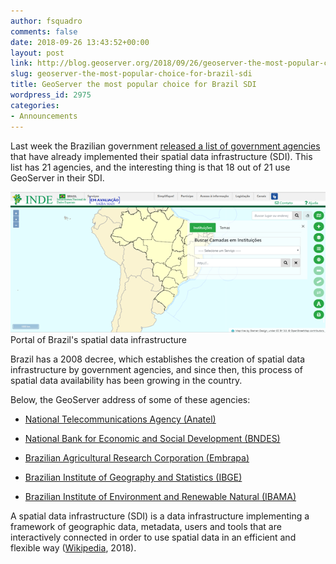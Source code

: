 ```yaml
---
author: fsquadro
comments: false
date: 2018-09-26 13:43:52+00:00
layout: post
link: http://blog.geoserver.org/2018/09/26/geoserver-the-most-popular-choice-for-brazil-sdi/
slug: geoserver-the-most-popular-choice-for-brazil-sdi
title: GeoServer the most popular choice for Brazil SDI
wordpress_id: 2975
categories:
- Announcements
---
```


Last week the Brazilian government [released a list of government agencies](https://visualizador.inde.gov.br/) that have already implemented their spatial data infrastructure (SDI). This list has 21 agencies, and the interesting thing is that 18 out of 21 use GeoServer in their SDI.

[![](/img/uploads/portal_inde_600px.png)](/img/uploads/portal_inde_600px.png) Portal of Brazil's spatial data infrastructure

Brazil has a 2008 decree, which establishes the creation of spatial data infrastructure by government agencies, and since then, this process of spatial data availability has been growing in the country.

Below, the GeoServer address of some of these agencies:



 	
  * [National Telecommunications Agency (Anatel)](http://sistemas.anatel.gov.br:80/geoserver/)

 	
  * [National Bank for Economic and Social Development (BNDES)](http://www.geoservicos.inde.gov.br/geoserver/)

 	
  * [Brazilian Agricultural Research Corporation (Embrapa)](http://geoinfo.cnpm.embrapa.br/geoserver/)

 	
  * [Brazilian Institute of Geography and Statistics (IBGE)](http://geoservicos.ibge.gov.br/geoserver/)

 	
  * [Brazilian Institute of Environment and Renewable Natural (IBAMA)](http://siscom.ibama.gov.br/geoserver/)


A spatial data infrastructure (SDI) is a data infrastructure implementing a framework of geographic data, metadata, users and tools that are interactively connected in order to use spatial data in an efficient and flexible way ([Wikipedia](https://en.wikipedia.org/wiki/Spatial_data_infrastructure), 2018).
